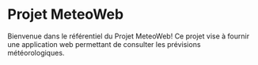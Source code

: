 # Projet MeteoWeb

Bienvenue dans le référentiel du Projet MeteoWeb! Ce projet vise à fournir une application web permettant de consulter les prévisions météorologiques.
